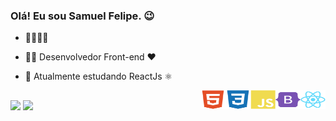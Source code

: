 ### Olá! Eu sou Samuel Felipe. 😉

- 🧑‍💻🇧🇷
- 🧑‍🎨 Desenvolvedor Front-end ❤️
- 🌱 Atualmente estudando ReactJs ⚛️  

  <img align="right" alt="Samuca-React" height="30" width="40"
  src="https://github.com/devicons/devicon/blob/master/icons/react/react-original.svg">
  
  <img align="right" alt="Samuca-Bootstrap" height="30" width="40"
  src="https://github.com/devicons/devicon/blob/master/icons/bootstrap/bootstrap-plain.svg">
  
  <img align="right" alt="Samuca-Javascript" height="30" width="40"
  src="https://github.com/devicons/devicon/blob/master/icons/javascript/javascript-plain.svg">
  
  <img align="right" alt="Samuca-CSS" height="30" width="40"          src="https://github.com/devicons/devicon/blob/master/icons/css3/css3-plain.svg">

  <img align="right" alt="Samuca-HTML" height="30" width="40" src="https://github.com/devicons/devicon/blob/master/icons/html5/html5-plain.svg">
  
  

  ##
  
  
<div>
  <a href="https://instagram.com/samuelf_felipe" target="_blank"><img src="https://img.shields.io/badge/-Instagram-%23E4405F?style=for-the-badge&logo=instagram&logoColor=white" target="_blank"></a>
  <a href = "mailto:samuelzfelipe01@gmail.com"><img src="https://img.shields.io/badge/-Gmail-%23333?style=for-the-badge&logo=gmail&logoColor=white" target="_blank"></a>
</div> 
